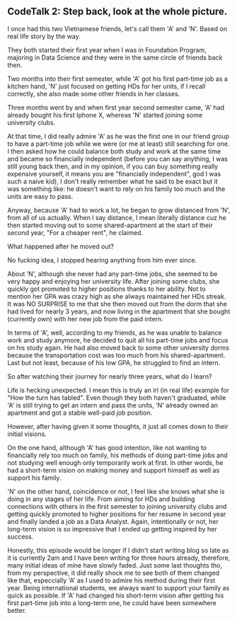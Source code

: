 ## CodeTalk 2: Step back, look at the whole picture.

I once had this two Vietnamese friends, let's call them 'A' and 'N'. Based on real life story by the way.

They both started their first year when I was in Foundation Program, majoring in Data Science and
they were in the same circle of friends back then. 

Two months into their first semester, while 'A' got his first part-time job as a kitchen hand, 'N' 
just focused on getting HDs for her units, if I recall correctly, she also made some other friends 
in her classes. 

Three months went by and when first year second semester came, 'A' had already bought his first Iphone X, 
whereas 'N' started joining some university clubs. 

At that time, I did really admire 'A' as he was the first one in our friend group to have a part-time 
job while we were (or me at least) still searching for one. I then asked how he could balance both 
study and work at the same time and became so financially independent (before you can say anything, I 
was still young back then, and in my opinion, if you can buy something really expensive yourself, 
it means you are "financially independent", god I was such a naive kid), I don't really remember what 
he said to be exact but it was something like: he doesn't want to rely on his family too much and the 
units are easy to pass.

Anyway, because 'A' had to work a lot, he began to grow distanced from 'N', from all of us actually. 
When I say distance, I mean literally distance cuz he then started moving out to some 
shared-apartment at the start of their second year, "For a cheaper rent", he claimed.

What happened after he moved out?

No fucking idea, I stopped hearing anything from him ever since. 

About 'N', although she never had any part-time jobs, she seemed to be very happy and enjoying her university life. After joining some clubs, she
quickly got promoted to higher positions thanks to her ability. Not to mention her GPA was crazy high 
as she always maintained her HDs streak. It was NO SURPRISE to me that she then moved out from the dorm that she had lived for nearly 3 years,
and now living in the apartment that she bought (currently own) with her new job from the paid intern. 

In terms of 'A', well, according to my friends, as he was unable to balance work and study anymore, he 
decided to quit all his part-time jobs and focus on his study again. He had also moved back to some other 
university dorms because the transportation cost was too much from his shared-apartment. Last but not 
least, because of his low GPA, he struggled to find an intern. 

So after watching their journey for nearly three years, what do I learn?

Life is hecking unexpected. I mean this is truly an irl (in real life) example for "How the turn has tabled".
Even though they both haven't graduated, while 'A' is still trying to get an intern and pass the units, 'N' already
owned an apartment and got a stable well-paid job position.

However, after having given it some thoughts, it just all comes down to their initial visions. 

On the one hand, although 'A' has good intention, like not wanting to financially rely too much on family, his methods of doing part-time
jobs and not studying well enough only temporarily work at first. In other words, he had a short-term vision on making money and support himself as well as
support his family.

'N' on the other hand, coincidence or not, I feel like she knows what she is doing in any stages of her life. From aiming for HDs and building 
connections with others in the first semester to joining university clubs and getting quickly promoted to higher positions for her resume in
second year and finally landed a job as a Data Analyst. Again, intentionally or not, her long-term vision is so impressive that I ended up getting 
inspired by her success.

Honestly, this episode would be longer if I didn't start writing blog so late as it is currently 2am and I have been writing for three hours already, therefore, many initial ideas of mine have slowly faded. Just some last thoughts tho, from my perspective, it did really shock me to see both of them changed like that, especcially 'A' as I used to admire his method during their first year. Being international students, we always want to support your family as quick as possible. If 'A' had changed his short-term vision after getting his first part-time job into a long-term one, he could have been somewhere better.
